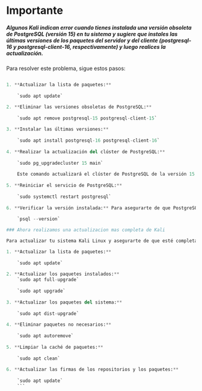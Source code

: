 # Importante
##### Algunos Kali indican error cuando tienes instalada una versión obsoleta de PostgreSQL (versión 15) en tu sistema y sugiere que instales las últimas versiones de los paquetes del servidor y del cliente (postgresql-16 y postgresql-client-16, respectivamente) y luego realices la actualización.

Para resolver este problema, sigue estos pasos:
```python

1. **Actualizar la lista de paquetes:**
    
    `sudo apt update`

2. **Eliminar las versiones obsoletas de PostgreSQL:**
    
    `sudo apt remove postgresql-15 postgresql-client-15`
    
3. **Instalar las últimas versiones:**
    
    `sudo apt install postgresql-16 postgresql-client-16`
    
4. **Realizar la actualización del clúster de PostgreSQL:**
    
    `sudo pg_upgradecluster 15 main`
    
    Este comando actualizará el clúster de PostgreSQL de la versión 15 a la versión 16. Asegúrate de que PostgreSQL no esté en ejecución durante este proceso.
    
5. **Reiniciar el servicio de PostgreSQL:**
    
    `sudo systemctl restart postgresql`
    
6. **Verificar la versión instalada:** Para asegurarte de que PostgreSQL se haya actualizado correctamente, verifica la versión instalada con el siguiente comando:
    
    `psql --version`

### Ahora realizamos una actualizacion mas completa de Kali

Para actualizar tu sistema Kali Linux y asegurarte de que esté completamente actualizado, sigue estos pasos en la terminal:

1. **Actualizar la lista de paquetes:**
    
    `sudo apt update`
    
2. **Actualizar los paquetes instalados:**
	`sudo apt full-upgrade`
	
    `sudo apt upgrade`
    
3. **Actualizar los paquetes del sistema:**
    
    `sudo apt dist-upgrade`
    
4. **Eliminar paquetes no necesarios:**
    
    `sudo apt autoremove`
    
5. **Limpiar la caché de paquetes:**
    
    `sudo apt clean`
    
6. **Actualizar las firmas de los repositorios y los paquetes:**
    
    `sudo apt update`
    ```